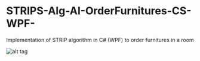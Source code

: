 # STRIPS-Alg-AI-OrderFurnitures-CS-WPF-
Implementation of STRIP algorithm in C# (WPF) to order furnitures in a room

![alt tag](https://s10.postimg.org/soq2raibt/strips_furn.png)
